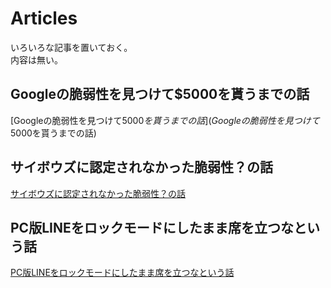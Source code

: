 # Articles
いろいろな記事を置いておく。  
内容は無い。  

## Googleの脆弱性を見つけて$5000を貰うまでの話
[Googleの脆弱性を見つけて$5000を貰うまでの話](Googleの脆弱性を見つけて$5000を貰うまでの話)

## サイボウズに認定されなかった脆弱性？の話
[サイボウズに認定されなかった脆弱性？の話](サイボウズに認定されなかった脆弱性？の話)

## PC版LINEをロックモードにしたまま席を立つなという話
[PC版LINEをロックモードにしたまま席を立つなという話](PC版LINEをロックモードにしたまま席を立つなという話)